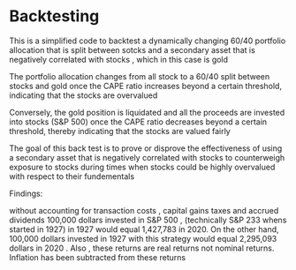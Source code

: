 # Backtesting

This is a simplified code to backtest a dynamically changing 60/40 portfolio allocation that is split between sotcks and a secondary asset that is negatively correlated with stocks , which in this case is gold

The portfolio allocation changes from all stock to a 60/40 split between stocks and gold once the CAPE ratio increases beyond a certain threshold, indicating that the stocks are overvalued

Conversely, the gold position is liquidated and all the proceeds are invested into stocks (S&P 500) once the CAPE ratio decreases beyond a certain threshold, thereby indicating that the stocks are valued fairly 

The goal of this back test is to prove or disprove the effectiveness of using a secondary asset that is negatively correlated with stocks to counterweigh exposure to stocks during times when stocks could be highly overvalued with respect to their fundementals



Findings: 

without accounting for transaction costs , capital gains taxes and accrued dividends 100,000 dollars invested in S&P 500 , (technically S&P 233  whens started in 1927) in 1927  would equal 1,427,783 in 2020. On the other hand, 100,000 dollars invested in 1927 with this strategy would equal 2,295,093 dollars in 2020 
. Also , these returns are real returns not nominal returns. Inflation has been subtracted from these returns 





